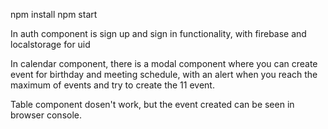 <!-- install and run -->

npm install
npm start

<!-- Authentication description -->

In auth component is sign up and sign in functionality, with firebase and localstorage for uid

<!-- Calendar description -->

In calendar component, there is a modal component where you can create event for birthday and meeting schedule, with an alert when you reach the maximum of events and try to create the 11 event.

Table component dosen't work, but the event created can be seen in browser console.